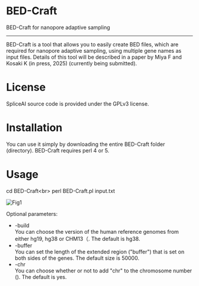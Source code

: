 # BED-Craft
BED-Craft for nanopore adaptive sampling

<hr>

BED-Craft is a tool that allows you to easily create BED files, which are required for nanopore adaptive sampling, using multiple gene names as input files.
Details of this tool will be described in a paper by Miya F and Kosaki K (in press, 2025) (currently being submitted).




# License
SpliceAI source code is provided under the GPLv3 license.

# Installation
You can use it simply by downloading the entire BED-Craft folder (directory).
BED-Craft requires perl 4 or 5.

# Usage
cd BED-Craft<br\>
perl BED-Craft.pl input.txt

![Fig1](https://github.com/user-attachments/assets/a6f49219-eec4-4d0e-a3e7-e71934624cf4)

Optional parameters:

<ul>
  <li>-build</li>
  You can choose the version of the human reference genomes from either hg19, hg38 or CHM13（<hg19|hg38|CHM13>. The default is hg38.
  <li>-buffer</li>
You can set the length of the extended region ("buffer") that is set on both sides of the genes. The default size is 50000.
  <li>-chr</li>
  You can choose whether or not to add "chr" to the chromosome number (<yes|no>). The default is yes.
</ul>
